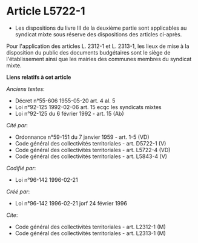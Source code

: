 # Article L5722-1

- Les dispositions du livre III de la deuxième partie sont applicables au syndicat mixte sous réserve des dispositions des
articles ci-après.

Pour l'application des articles L. 2312-1 et L. 2313-1, les lieux de mise à la disposition du public des documents
budgétaires sont le siège de l'établissement ainsi que les mairies des communes membres du syndicat mixte.

**Liens relatifs à cet article**

_Anciens textes_:

  - Décret n°55-606 1955-05-20 art. 4 al. 5
  - Loi n°92-125 1992-02-06 art. 15 ecqc les syndicats mixtes
  - Loi n°92-125 du 6 février 1992 - art. 15 (Ab)

_Cité par_:

  - Ordonnance n°59-151 du 7 janvier 1959 - art. 1-5 (VD)
  - Code général des collectivités territoriales - art. D5722-1 (V)
  - Code général des collectivités territoriales - art. L5722-4 (VD)
  - Code général des collectivités territoriales - art. L5843-4 (V)

_Codifié par_:

  - Loi n°96-142 1996-02-21

_Créé par_:

  - Loi n°96-142 1996-02-21 jorf 24 février 1996

_Cite_:

  - Code général des collectivités territoriales - art. L2312-1 (M)
  - Code général des collectivités territoriales - art. L2313-1 (M)
